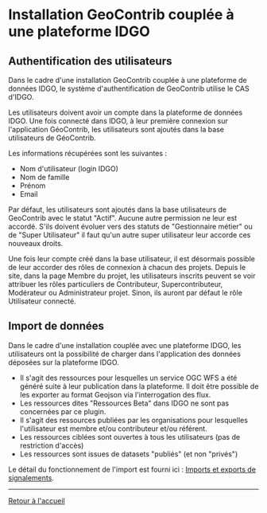 # Installation GeoContrib couplée à une plateforme IDGO

## Authentification des utilisateurs

Dans le cadre d'une installation GeoContrib couplée à une plateforme de données IDGO, le système d'authentification de GeoContrib utilise le CAS d'IDGO.

Les utilisateurs doivent avoir un compte dans la plateforme de données IDGO. Une fois connecté dans IDGO, à leur première connexion sur l'application GéoContrib, les utilisateurs sont ajoutés dans la base utilisateurs de GéoContrib.

Les informations récupérées sont les suivantes :
* Nom d'utilisateur (login IDGO)
* Nom de famille
* Prénom
* Email

Par défaut, les utilisateurs sont ajoutés dans la base utilisateurs de GeoContrib avec le statut "Actif". Aucune autre permission ne leur est accordé. S'ils doivent évoluer vers des statuts de "Gestionnaire métier" ou de "Super Utilisateur" il faut qu'un autre super utilisateur leur accorde ces nouveaux droits.

Une fois leur compte créé dans la base utilisateur, il est désormais possible de leur accorder des rôles de connexion à chacun des projets. Depuis le site, dans la page Membre du projet, les utilisateurs inscrits peuvent se voir attribuer les rôles particuliers de Contributeur, Supercontributeur, Modérateur ou Administrateur projet. Sinon, ils auront par défaut le rôle Utilisateur connecté.


## Import de données

Dans le cadre d'une installation couplée avec une plateforme IDGO, les utilisateurs ont la possibilité de charger dans l'application des données déposées sur la plateforme IDGO.

* Il s'agit des ressources pour lesquelles un service OGC WFS a été généré suite à leur publication dans la plateforme. Il doit être possible de les exporter au format Geojson via l'interrogation des flux.
* Les ressources dites "Ressources Beta" dans IDGO ne sont pas concernées par ce plugin.
* Il s'agit des ressources publiées par les organisations pour lesquelles l'utilisateur est membre et/ou contributeur et/ou référent.
* Les ressources ciblées sont ouvertes à tous les utilisateurs (pas de restriction d'accès)
* Les ressources sont issues de datasets "publiés" (et non "privés")

Le détail du fonctionnement de l'import est fourni ici : [Imports et exports de signalements](import_export.md).

---

[Retour à l'accueil](<README.md>)

